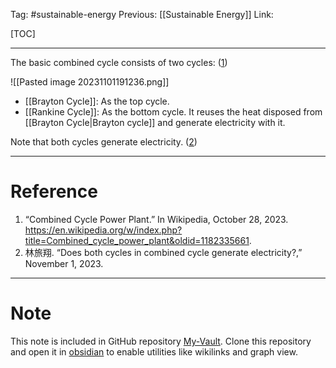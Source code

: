 Tag: #sustainable-energy 
Previous: [[Sustainable Energy]]
Link: 

[TOC]

---

The basic combined cycle consists of two cycles: (<u>1</u>)

![[Pasted image 20231101191236.png]]

- [[Brayton Cycle]]: As the top cycle.
- [[Rankine Cycle]]: As the bottom cycle. It reuses the heat disposed from [[Brayton Cycle|Brayton cycle]] and generate electricity with it.

Note that both cycles generate electricity. (<u>2</u>)

---

# Reference

1. “Combined Cycle Power Plant.” In Wikipedia, October 28, 2023. https://en.wikipedia.org/w/index.php?title=Combined_cycle_power_plant&oldid=1182335661.
2. 林旅翔. “Does both cycles in combined cycle generate electricity?,” November 1, 2023.

---

# Note

This note is included in GitHub repository [My-Vault](https://github.com/LittleD3092/My-Vault.git). Clone this repository and open it in [obsidian](https://obsidian.md/) to enable utilities like wikilinks and graph view.